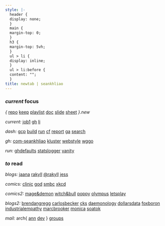 ```yaml
---
style: |-
  header {
  display: none;
  }
  main {
  margin-top: 0;
  }
  h3 {
  margin-top: 5vh;
  }
  ul > li {
  display: inline;
  }
  ul > li:before {
  content: "";
  }
title: newtab | seankhliao
---
```


### _current_ focus

_{_
[repo](https://repo.new)
[keep](https://keep.new)
[playlist](https://playlist.new)
[doc](https://doc.new)
[slide](https://slide.new)
[sheet](https://sheet.new)
_}.new_

_current:_
[job1](https://docs.google.com/spreadsheets/d/1bEir7geFARtqd4gr52rB9f5EEWpPlsGSPVdAmAQkdbI/edit#gid=0)
[gh](https://github.com/seankhliao)
[li](https://www.linkedin.com/in/seankhliao/)

_dash:_
[gcp](https://console.cloud.google.com)
[build](https://console.cloud.google.com/cloud-build/builds?project=com-seankhliao)
[run](https://console.cloud.google.com/run?project=com-seankhliao)
[cf](https://dash.cloudflare.com)
[report](https://datastudio.google.com/reporting/91bc28c3-a44f-4bcc-a838-58cf6a56ca04/page/BMLbB)
[ga](https://analytics.google.com)
[search](https://search.google.com/search-console)

_gh:_
[com-seankhliao](https://github.com/seankhliao/com-seankhliao)
[kluster](https://github.com/seankhliao/kluster)
[webstyle](https://github.com/seankhliao/webstyle)
[wggo](https://github.com/seankhliao/wggo)

_run:_
[ghdefaults](https://github.com/seankhliao/ghdefaults)
[statslogger](https://github.com/seankhliao/statslogger)
[vanity](https://github.com/seankhliao/vanity)

### _to_ read

_blogs:_
[jaana](https://jbd.dev)
[rakyll](https://rakyll.org)
[@rakyll](https://medium.com/@rakyll)
[jess](https://jess.dev)

_comics:_
[clinic](https://www.webtoons.com/en/challenge/clinic-of-horrors/list?title_no=274661)
[god](https://www.webtoons.com/en/comedy/adventures-of-god/list?title_no=853)
[smbc](https://www.smbc-comics.com)
[xkcd](https://xkcd.com)

_comics2:_
[mage&demon](https://www.webtoons.com/en/comedy/mage-and-demon-queen/list?title_no=1438)
[witch&bull](https://www.webtoons.com/en/fantasy/the-witch-and-the-bull/list?title_no=1892)
[poppy](https://www.webtoons.com/en/romance/midnight-poppy-land/list?title_no=1798)
[olympus](https://www.webtoons.com/en/romance/lore-olympus/list?title_no=1320)
[letsplay](https://www.webtoons.com/en/romance/letsplay/list?title_no=1218)

_blogs2:_
[brendangregg](http://www.brendangregg.com/blog/)
[carlosbecker](https://carlosbecker.com/posts)
[cks](https://utcc.utoronto.ca/~cks/space/blog/__IndexChron)
[daemonology](http://www.daemonology.net/blog/)
[dollarsdata](https://ofdollarsanddata.com/popular-posts/)
[foxboron](https://linderud.dev/blog/)
[industrialempathy](https://www.industrialempathy.com/)
[marcbrooker](https://brooker.co.za/blog/)
[monica](https://meowni.ca)
[soatok](https://soatok.blog/b/)

_mail:_
arch{
[ann](https://lists.archlinux.org/pipermail/arch-announce/)
[dev](https://lists.archlinux.org/pipermail/arch-dev-public/)
}
[groups](https://groups.google.com/my-groups)
